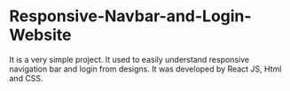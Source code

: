 # Responsive-Navbar-and-Login-Website
It is a very simple project. It used to easily understand responsive navigation bar and login from designs. It was developed by React JS, Html and CSS.
